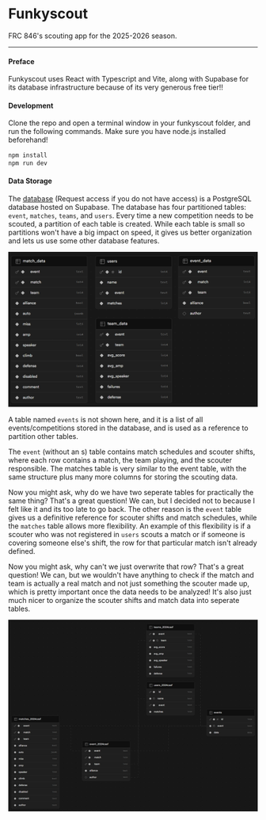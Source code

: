 # Funkyscout

FRC 846's scouting app for the 2025-2026 season.
___

#### Preface

Funkyscout uses React with Typescript and Vite, along with Supabase for its database infrastructure because of its very generous free tier!! 

#### Development

Clone the repo and open a terminal window in your funkyscout folder, and run the following commands. Make sure you have node.js installed beforehand!

```
npm install
npm run dev
```

#### Data Storage

The [database](https://supabase.com/dashboard/project/ogjtjvjcrnmbkzowovvc) (Request access if you do not have access) is a PostgreSQL database hosted on Supabase. The database has four partitioned tables: `event`, `matches`, `teams`, and `users`. Every time a new competition needs to be scouted, a partition of each table is created. While each table is small so partitions won't have a big impact on speed, it gives us better organization and lets us use some other database features.

![db-structure](./docs/db-structure.png)

A table named `events` is not shown here, and it is a list of all events/competitions stored in the database, and is used as a reference to partition other tables.

The `event` (without an s) table contains match schedules and scouter shifts, where each row contains a match, the team playing, and the scouter responsible. The matches table is very similar to the event table, with the same structure plus many more columns for storing the scouting data. 

Now you might ask, why do we have two seperate tables for practically the same thing? That's a great question! We can, but I decided not to because I felt like it and its too late to go back. The other reason is the `event` table gives us a definitive reference for scouter shifts and match schedules, while the `matches` table allows more flexibility. An example of this flexibility is if a scouter who was not registered in `users` scouts a match or if someone is covering someone else's shift, the row for that particular match isn't already defined.

Now you might ask, why can't we just overwrite that row? That's a great question! We can, but we wouldn't have anything to check if the match and team is actually a real match and not just something the scouter made up, which is pretty important once the data needs to be analyzed! It's also just much nicer to organize the scouter shifts and match data into seperate tables.

![db-vis](./docs/db-visualization.png)
